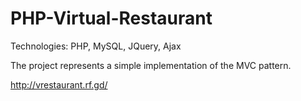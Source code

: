 # PHP-Virtual-Restaurant

Technologies: PHP, MySQL, JQuery, Ajax

The project represents a simple implementation of the MVC pattern.

http://vrestaurant.rf.gd/


